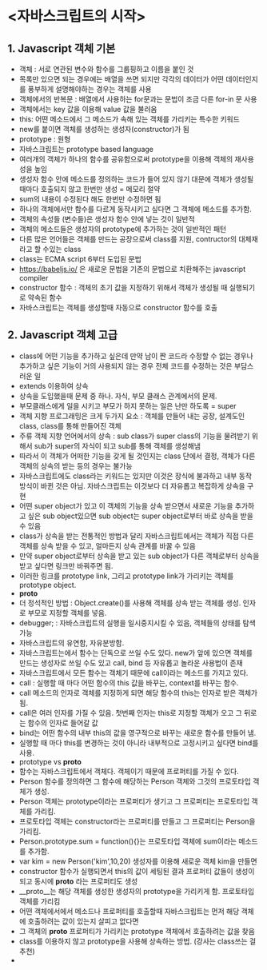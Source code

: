 # <자바스크립트의 시작>

## 1. Javascript 객체 기본

  - 객체 : 서로 연관된 변수와 함수를 그룹핑하고 이름을 붙인 것
  - 목록만 있으면 되는 경우에는 배열을 쓰면 되지만 각각의 데이터가 어떤 데이터인지를 풍부하게 설명해야하는 경우는 객체를 사용
  - 객체에서의 반복문 : 배열에서 사용하는 for문과는 문법이 조금 다른 for-in 문 사용
  - 객체에서는 key 값을 이용해 value 값을 불러옴
  - this: 어떤 메소드에서 그 메소드가 속해 있는 객체를 가리키는 특수한 키워드
  - new를 붙이면 객체를 생성하는 생성자(constructor)가 됨
  - prototype : 원형
  - 자바스크립트는 prototype based language
  - 여러개의 객체가 하나의 함수를 공유함으로써 prototype을 이용해 객체의 재사용성을 높임
  - 생성자 함수 안에 메소드를 정의하는 코드가 들어 있지 않기 대문에 객체가 생성될 때마다 호출되지 않고 한번만 생성 = 메모리 절약
  - sum의 내용이 수정된다 해도 한번만 수정하면 됨
  - 하나의 객체에서만 함수를 다르게 동작시키고 싶다면 그 객체에 메소드를 추가함.
  - 객체의 속성들 (변수들)은 생성자 함수 안에 넣는 것이 일반적
  - 객체의 메소드들은 생성자의 prototype에 추가하는 것이 일반적인 패턴
  - 다른 많은 언어들은 객체를 만드는 공장으로써 class를 지원, contructor의 대체재라고 할 수있는 class
  - class는 ECMA script 6부터 도입된 문법
  - https://babeljs.io/ 은 새로운 문법을 기존의 문법으로 치환해주는 javascript compiler
  - constructor 함수 : 객체의 초기 값을 지정하기 위해서 객체가 생성될 때 실행되기로 약속된 함수
  - 자바스크립트는 객체를 생성할때 자동으로 constructor 함수를 호출

## 2. Javascript 객체 고급

  - class에 어떤 기능을 추가하고 싶은데 만약 남이 짠 코드라 수정할 수 없는 경우나 추가하고 싶은 기능이 거의 사용되지 않는 경우 전체 코드를 수정하는 것은 부담스러운 일
  - extends 이용하여 상속
  - 상속을 도입했을때 문제 중 하나. 자식, 부모 클래스 관계에서의 문제.
  - 부모클래스에게 일을 시키고 부모가 하지 못하는 일은 난만 하도록 = super
  - 객체 지향 프로그래밍은 크게 두가지 요소 : 객체를 만들어 내는 공장, 설계도인 class, class를 통해 만들어진 객체
  - 주류 객체 지향 언어에서의 상속 : sub class가 super class의 기능을 물려받기 위해서 sub가 super의 자식이 되고 sub를 통해 객체를 생성해냄
  - 따라서 이 객체가 어떠한 기능을 갖게 될 것인지는 class 단에서 결정, 객체가 다른 객체의 상속의 받는 등의 경우는 불가능
  - 자바스크립트에도 class라는 키워드는 있지만 이것은 장식에 불과하고 내부 동작 방식이 바뀐 것은 아님. 자바스크립트는 이것보다 더 자유롭고 복잡하게 상속을 구현
  - 어떤 super object가 있고 이 객체의 기능을 상속 받으면서 새로운 기능을 추가하고 싶은 sub object있으면 sub object는 super object로부터 바로 상속을 받을 수 있음
  - class가 상속을 받는 전통적인 방법과 달리 자바스크립트에서는 객체가 직접 다른 객체를 상속 받을 수 있고, 얼마든지 상속 관계를 바꿀 수 있음
  - 만약 super object로부터 상속을 받고 있는 sub object가 다른 객체로부터 상속을 받고 싶다면 링크만 바꿔주면 됨. 
  - 이러한 링크를 prototype link, 그리고 prototype link가 가리키는 객체를 prototype object.
  - __proto__
  - 더 정석적인 방법 :  Object.create()를 사용해 객체를 상속 받는 객체를 생성. 인자로 부모로 지정할 객체를 넣음.
  - debugger; : 자바스크립트의 실행을 일시중지시킬 수 있음, 객체들의 상태를 탐색 가능
  - 자바스크립트의 유연함, 자유분방함.
  - 자바스크립트는에서 함수는 단독으로 쓰일 수도 있다. new가 앞에 있으면 객체를 만드는 생성자로 쓰일 수도 있고 call, bind  등 자유롭고 놀라운 사용법이 존재
  - 자바스크립트에서 모든 함수는 객체기 때문에 call이라는 메소드를 가지고 있다.
  - call : 실행할 때 마다 어떤 함수의 this 값을 바꾸는, context를 바꾸는 함수.
  - call 메소드의 인자로 객체를 지정하게 되면 해당 함수의 this는 인자로 받은 객체가 됨.
  - call은 여러 인자를 가질 수 있음. 첫번째 인자는 this로 지정할 객체가 오고 그 뒤로는 함수의 인자로 들어갈 값
  - bind는 어떤 함수의 내부 this의 값을 영구적으로 바꾸는 새로운 함수를 만들어 냄.
  - 실행할 때 마다 this를 변경하는 것이 아니라 내부적으로 고정시키고 싶다면 bind를 사용.
  - prototype vs __proto__
  - 함수는 자바스크립트에서 객체다. 객체이기 때문에 프로퍼티를 가질 수 있다. 
  - Person 함수를 정의하면 그 함수에 해당하는 Person 객체와 그것의 프로토타입 객체가 생성. 
  - Person 객체는 prototype이라는 프로퍼티가 생기고 그 프로퍼티는 프로토타입 객체를 가리킴.
  - 프로토타입 객체는 constructor라는 프로퍼티를 만들고 그 프로퍼티는 Person을 가리킴.
  - Person.prototype.sum = function(){}는 프로토타입 객체에 sum이라는 메소드를 추가함.
  - var kim = new Person('kim',10,20) 생성자를 이용해 새로운 객체 kim을 만들면
  - constructor 함수가 실행되면서 this의 값이 세팅된 결과 프로퍼티 값들이 생성이 되고 동시에 __proto__ 라는 프로퍼티도 생성
  - __proto__는 해당 객체를 생성한 생성자의 prototype을 가리키게 함. 프로토타입 객체를 가리킴
  - 어떤 객체에서에서 메소드나 프로퍼티를 호출할때 자바스크립트는 먼저 해당 객체에 호출하려는 값이 있는지 살피고 없다면
  - 그 객체의 __proto__ 프로퍼티가 가리키는 prototype 객체에서 호출하려는 값을 찾음
  - class를 이용하지 않고 prototype을 사용해 상속하는 방법. (강사는 class쓰는 걸 추천)
  - 
